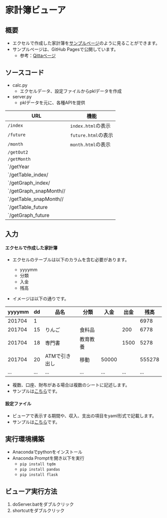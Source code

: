 # 家計簿ビューア
## 概要
* エクセルで作成した家計簿を[サンプルページ](https://yutatera.github.io/kakeibo/templates/)のように見ることができます。
* サンプルページは、GitHub Pagesで公開しています。
  * 参考：[Qittaページ](https://qiita.com/tonkotsuboy_com/items/f98667b89228b98bc096)

## ソースコード
* calc.py
  * エクセルデータ、設定ファイルからpklデータを作成
* server.py
  * pklデータを元に、各種APIを提供

| URL | 機能 |
| --- | --- |
| `/index` | `index.html`の表示 | 
| `/future` | `future.html`の表示 | 
| `/month` | `month.html`の表示 | 
| `/getOut2` |  |
| `/getMonth` | |
| `/getYear | |
| `/getTable_index/<item> | |
| `/getGraph_index/<item> | |
| `/getGraph_snapMonth/<slct>/<my> | |
| `/getTable_snapMonth/<slct>/<my> | |
| `/getTable_future | |
| `/getGraph_future | |


## 入力
#### エクセルで作成した家計簿
* エクセルのテーブルは以下のカラムを含む必要があります。
  * yyyymm
  * 分類
  * 入金
  * 残高

* イメージは以下の通りです。

|yyyymm|dd|品名|分類|入金|出金|残高|
|---|---|---|---|---|---|---|
|201704|1|||||6978|
|201704|15|りんご|食料品||200|6778|
|201704|18|専門書|教育教養||1500|5278|
|201704|20|ATMで引き出し|移動|50000||555278|
|...|...|...|...|...|...|...|

* 複数、口座、財布がある場合は複数のシートに記述します。
* サンプルは[こちら](https://github.com/yutatera/kakeibo/blob/master/sample/kakeibo.xlsx)です。

#### 設定ファイル
* ビューアで表示する期間や、収入、支出の項目をyaml形式で記載します。
* サンプルは[こちら](https://github.com/yutatera/kakeibo/blob/master/sample/config.yaml)です。

## 実行環境構築
* Anacondaでpythonをインストール
* Anaconda Promptを開き以下を実行
  * `pip install tqdm`
  * `pip install pandas`
  * `pip install flask`
  
## ビューア実行方法
1. doServer.batをダブルクリック
1. shortcutをダブルクリック

